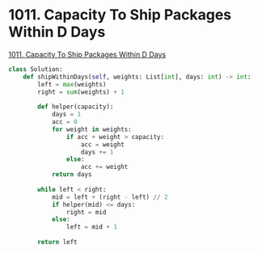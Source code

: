 # 1011. Capacity To Ship Packages Within D Days

[1011. Capacity To Ship Packages Within D Days](https://leetcode.com/problems/capacity-to-ship-packages-within-d-days/)

```python
class Solution:
    def shipWithinDays(self, weights: List[int], days: int) -> int:
        left = max(weights)
        right = sum(weights) + 1
        
        def helper(capacity):
            days = 1
            acc = 0
            for weight in weights:
                if acc + weight > capacity:
                    acc = weight
                    days += 1
                else:
                    acc += weight
            return days
        
        while left < right:
            mid = left + (right - left) // 2
            if helper(mid) <= days:
                right = mid
            else:
                left = mid + 1
        
        return left
```


